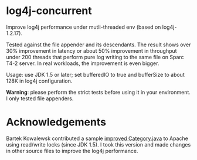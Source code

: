 log4j-concurrent
================

Improve log4j performance under mutli-threaded env (based on log4j-1.2.17).

Tested against the file appender and its descendants. The result shows over 30% improvement in latency or about 50% improvement in throughput under 200 threads that perform pure log writing to the same file on Sparc T4-2 server. In real workloads, the improvement is even bigger.

Usage: use JDK 1.5 or later; set bufferedIO to true and bufferSize to about 128K in log4j configuration.

**Warning**: please perform the strict tests before using it in your environment. I only tested file appenders.

Acknowledgements
================

Bartek Kowalewsk contributed a sample [improved Category.java](https://issues.apache.org/bugzilla/show_bug.cgi?id=51047&action=View) to Apache using read/write locks (since JDK 1.5). I took this version and made changes in other source files to improve the log4j performance.
